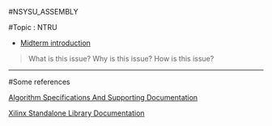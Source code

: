 #NSYSU_ASSEMBLY

#Topic : NTRU

* [Midterm introduction](https://hackmd.io/@25077667/HJCGAYW5P#/)
> What is this issue?
> Why is this issue?
> How is this issue?

---
#Some references

[Algorithm Specifications And Supporting Documentation](https://ntru.org/f/ntru-20190330.pdf)

[Xilinx Standalone Library Documentation](https://www.xilinx.com/support/documentation/sw_manuals/xilinx2018_2/oslib_rm.pdf)